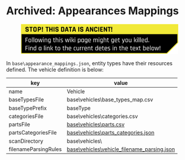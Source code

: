 # Archived: Appearances Mappings

<figure><img src="../../../../.gitbook/assets/warning_outdated_info.png" alt=""><figcaption></figcaption></figure>

In `base\appearance_mappings.json`, entity types have their resources defined. The vehicle definition is below:

| key                  | value                                                                        |
| -------------------- | ---------------------------------------------------------------------------- |
| name                 | Vehicle                                                                      |
| baseTypesFile        | base\vehicles\base\_types\_map.csv                                           |
| baseTypePrefix       | baseType                                                                     |
| categoriesFile       | base\vehicles\categories.csv                                                 |
| partsFile            | [base\vehicles\parts.csv](parts-and-parts-categories.md)                     |
| partsCategoriesFile  | [base\vehicles\parts\_categories.json](parts-and-parts-categories.md)        |
| scanDirectory        | base\vehicles\\                                                              |
| filenameParsingRules | [base\vehicles\vehicle\_filename\_parsing.json](vehicle-filename-parsing.md) |
